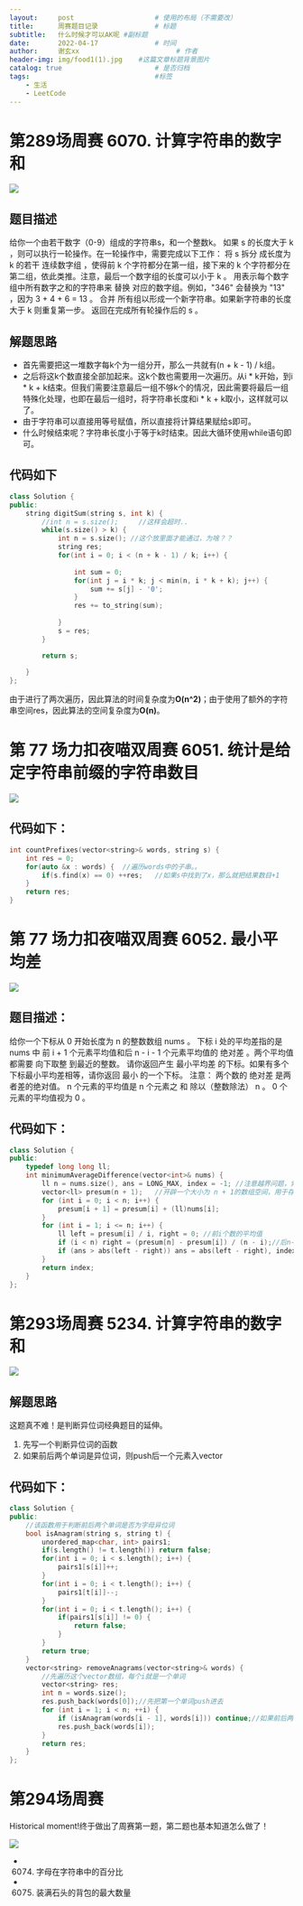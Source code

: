 ```yaml
---
layout:     post   				    # 使用的布局（不需要改）
title:      周赛题目记录				# 标题 
subtitle:   什么时候才可以AK呢 #副标题
date:       2022-04-17 				# 时间
author:     谢玄xx 						# 作者
header-img: img/food1(1).jpg 	#这篇文章标题背景图片
catalog: true 						# 是否归档
tags:								#标签
    - 生活
    - LeetCode
---
```


# 第289场周赛 6070. 计算字符串的数字和

![](https://raw.githubusercontent.com/xie96808/xie96808.github.io/master/img/6070.JPG)

## 题目描述

给你一个由若干数字（0-9）组成的字符串s，和一个整数k。
如果 s 的长度大于 k ，则可以执行一轮操作。在一轮操作中，需要完成以下工作：
将 s 拆分 成长度为 k 的若干 连续数字组 ，使得前 k 个字符都分在第一组，接下来的 k 个字符都分在第二组，依此类推。注意，最后一个数字组的长度可以小于 k 。
用表示每个数字组中所有数字之和的字符串来 替换 对应的数字组。例如，"346" 会替换为 "13" ，因为 3 + 4 + 6 = 13 。
合并 所有组以形成一个新字符串。如果新字符串的长度大于 k 则重复第一步。
返回在完成所有轮操作后的 s 。

## 解题思路

* 首先需要把这一堆数字每k个为一组分开，那么一共就有(n + k - 1) / k组。
* 之后将这k个数直接全部加起来。这k个数也需要用一次遍历。从i * k开始，到i * k + k结束。但我们需要注意最后一组不够k个的情况，因此需要将最后一组特殊化处理，也即在最后一组时，将字符串长度和i * k + k取小，这样就可以了。
* 由于字符串可以直接用等号赋值，所以直接将计算结果赋给s即可。
* 什么时候结束呢？字符串长度小于等于k时结束。因此大循环使用while语句即可。


## 代码如下

```CPP
class Solution {
public:
    string digitSum(string s, int k) {
        //int n = s.size();     //这样会超时.. 
        while(s.size() > k) {
            int n = s.size(); //这个放里面才能通过，为啥？？
            string res;
            for(int i = 0; i < (n + k - 1) / k; i++) {
                
                int sum = 0;
                for(int j = i * k; j < min(n, i * k + k); j++) {
                    sum += s[j] - '0';
                }
                res += to_string(sum);
                
            }
            s = res;
        }

        return s;
        
    }
};

```
由于进行了两次遍历，因此算法的时间复杂度为**O(n^2)**；由于使用了额外的字符串空间res，因此算法的空间复杂度为**O(n)**。


# 第 77 场力扣夜喵双周赛  6051. 统计是给定字符串前缀的字符串数目

![](https://raw.githubusercontent.com/xie96808/xie96808.github.io/master/img/6051.JPG)

## 代码如下：

```CPP
int countPrefixes(vector<string>& words, string s) {
    int res = 0;
    for(auto &x : words) {  //遍历words中的子串。。
        if(s.find(x) == 0) ++res;   //如果s中找到了x，那么就把结果数目+1
    }
    return res;
}
```

# 第 77 场力扣夜喵双周赛  6052. 最小平均差

![](https://raw.githubusercontent.com/xie96808/xie96808.github.io/master/img/6052.JPG)

## 题目描述：

给你一个下标从 0 开始长度为 n 的整数数组 nums 。
下标 i 处的平均差指的是 nums 中 前 i + 1 个元素平均值和后 n - i - 1 个元素平均值的 绝对差 。两个平均值都需要 向下取整 到最近的整数。
请你返回产生 最小平均差 的下标。如果有多个下标最小平均差相等，请你返回 最小 的一个下标。
注意：
两个数的 绝对差 是两者差的绝对值。
n 个元素的平均值是 n 个元素之 和 除以（整数除法） n 。
0 个元素的平均值视为 0 。

## 代码如下：

```CPP
class Solution {
public:
    typedef long long ll;
    int minimumAverageDifference(vector<int>& nums) {
        ll n = nums.size(), ans = LONG_MAX, index = -1; //注意越界问题，索性全部定义为long long
        vector<ll> presum(n + 1);   //开辟一个大小为 n + 1的数组空间，用于存放分子(i个数之和)
        for (int i = 0; i < n; i++) {
            presum[i + 1] = presum[i] + (ll)nums[i];
        }
        for (int i = 1; i <= n; i++) {
            ll left = presum[i] / i, right = 0; //前i个数的平均值
            if (i < n) right = (presum[n] - presum[i]) / (n - i);//后n-i-1个元素的平均值
            if (ans > abs(left - right)) ans = abs(left - right), index = i - 1;//如果左-右的绝对值大于ans，就覆盖。与此同时下标-1
        }
        return index;
    }
};
```
 
# 第293场周赛 5234. 计算字符串的数字和

![](https://raw.githubusercontent.com/xie96808/xie96808.github.io/master/img/5234.JPG)

## 解题思路

这题真不难！是判断异位词经典题目的延伸。
1. 先写一个判断异位词的函数
2. 如果前后两个单词是异位词，则push后一个元素入vector

## 代码如下：

```CPP
class Solution {
public:
    //该函数用于判断前后两个单词是否为字母异位词
    bool isAnagram(string s, string t) {
        unordered_map<char, int> pairs1;
        if(s.length() != t.length()) return false;
        for(int i = 0; i < s.length(); i++) {
            pairs1[s[i]]++;
        }
        for(int i = 0; i < t.length(); i++) {
            pairs1[t[i]]--;
        }
        for(int i = 0; i < t.length(); i++) {
            if(pairs1[s[i]] != 0) {
                return false;
            }
        }        
        return true;
    }
    vector<string> removeAnagrams(vector<string>& words) {
        //先遍历这个vector数组，每个i就是一个单词
        vector<string> res;
        int n = words.size();
        res.push_back(words[0]);//先把第一个单词push进去
        for (int i = 1; i < n; ++i) {
            if (isAnagram(words[i - 1], words[i])) continue;//如果前后两个单词是异位词，则push后一个元素入vector
            res.push_back(words[i]);
        }
        return res;
    }
};
```

# 第294场周赛

Historical moment!终于做出了周赛第一题，第二题也基本知道怎么做了！

![](https://raw.githubusercontent.com/xie96808/xie96808.github.io/master/img/bukuishiwo.jpeg)

* 6074. 字母在字符串中的百分比
* 6075. 装满石头的背包的最大数量
